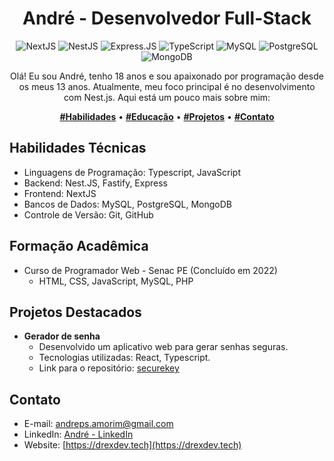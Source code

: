 <h1 align="center">André - Desenvolvedor Full-Stack</h1>

<p align="center">
  <img src="https://img.shields.io/badge/Next-black?style=for-the-badge&logo=next.js&logoColor=white" alt="NextJS">
  <img src="https://img.shields.io/badge/nestjs-%23E0234E.svg?style=for-the-badge&logo=nestjs&logoColor=white" alt="NestJS">
  <img src="https://img.shields.io/badge/Express.js-404D59?style=for-the-badge" alt="Express.JS">
  <img src="https://img.shields.io/badge/-TypeScript-3178C6?style=for-the-badge&logo=typescript&logoColor=white" alt="TypeScript">
  <img src="https://img.shields.io/badge/-MySQL-4479A1?style=for-the-badge&logo=mysql&logoColor=white" alt="MySQL">
  <img src="https://img.shields.io/badge/PostgreSQL-316192?style=for-the-badge&logo=postgresql&logoColor=white" alt="PostgreSQL">
  <img src="https://img.shields.io/badge/MongoDB-%234ea94b.svg?style=for-the-badge&logo=mongodb&logoColor=white" alt="MongoDB">
</p>

<p align="center">Olá! Eu sou André, tenho 18 anos e sou apaixonado por programação desde os meus 13 anos. Atualmente, meu foco principal é no desenvolvimento com Nest.js. Aqui está um pouco mais sobre mim:</p>
<p align="center">
  <a href="#habilidades-técnicas"><b>#Habilidades</b></a> •
  <a href="#formação-acadêmica"><b>#Educação</b></a> •
  <a href="#projetos-destacados"><b>#Projetos</b></a> •
  <a href="#contato"><b>#Contato</b></a>
</p>

## Habilidades Técnicas

- Linguagens de Programação: Typescript, JavaScript
- Backend: Nest.JS, Fastify, Express
- Frontend: NextJS
- Bancos de Dados: MySQL, PostgreSQL, MongoDB
- Controle de Versão: Git, GitHub

## Formação Acadêmica

- Curso de Programador Web - Senac PE (Concluído em 2022)
    - HTML, CSS, JavaScript, MySQL, PHP

## Projetos Destacados

- **Gerador de senha**
    - Desenvolvido um aplicativo web para gerar senhas seguras.
    - Tecnologias utilizadas: React, Typescript.
    - Link para o repositório: [securekey](https://github.com/drexdev/securekey)

## Contato

- E-mail: andreps.amorim@gmail.com
- LinkedIn: [André - LinkedIn](https://www.linkedin.com/in/drexdev)
- Website: [https://drexdev.tech](https://drexdev.tech)
